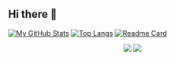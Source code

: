 ## Hi there 👋
[![My GitHub Stats](https://github-readme-stats.vercel.app/api?username=stev-jz)](https://github.com/anuraghazra/github-readme-stats)
[![Top Langs](https://github-readme-stats.vercel.app/api/top-langs/?username=stev-jz&layout=compact)](https://github.com/anuraghazra/github-readme-stats)
[![Readme Card](https://github-readme-stats.vercel.app/api/pin/?username=stev-jz&repo=some-repo)](https://github.com/some-repo)

<div align="center">
  <img src="https://github-readme-stats.vercel.app/api?username=stev-jz&show_icons=true" />
  <img src="https://github-readme-stats.vercel.app/api/top-langs/?username=stev-jz&layout=compact" />
</div>




<!--
**stev-jz/stev-jz** is a ✨ _special_ ✨ repository because its `README.md` (this file) appears on your GitHub profile.

Here are some ideas to get you started:

- 🔭 I’m currently working on ...
- 🌱 I’m currently learning ...
- 👯 I’m looking to collaborate on ...
- 🤔 I’m looking for help with ...
- 💬 Ask me about ...
- 📫 How to reach me: ...
- 😄 Pronouns: ...
- ⚡ Fun fact: ...
-->
